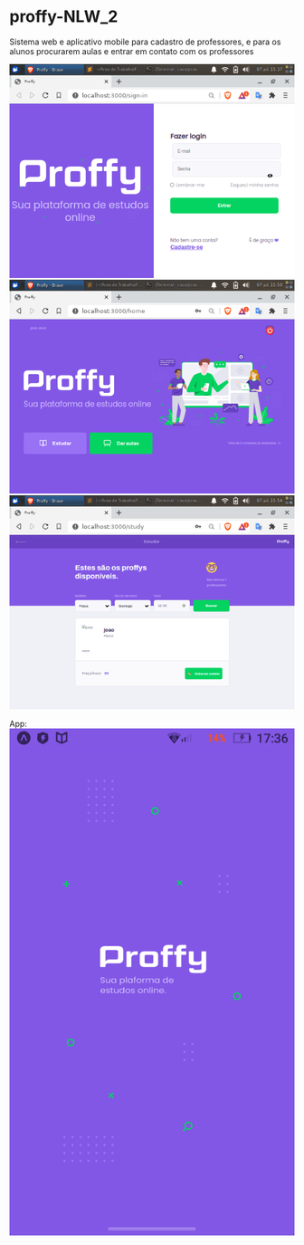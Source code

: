 # proffy-NLW_2
Sistema web e aplicativo mobile para cadastro de professores,
e para os alunos procurarem aulas e entrar em contato com os professores

![Alt text](.github/prof2.png?raw=true "print")
![Alt text](.github/prof3.png?raw=true "print")
![Alt text](.github/prof4.png?raw=true "print")

App:
![Alt text](.github/prof-app.png?raw=true "print")
